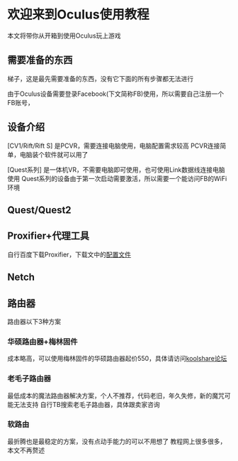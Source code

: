 # 欢迎来到Oculus使用教程

本文将带你从开箱到使用Oculus玩上游戏

## 需要准备的东西

梯子，这是最先需要准备的东西，没有它下面的所有步骤都无法进行

由于Oculus设备需要登录Facebook(下文简称FB)使用，所以需要自己注册一个FB账号，

## 设备介绍

[CV1/Rift/Rift S] 是PCVR，需要连接电脑使用，电脑配置需求较高
PCVR连接简单，电脑装个软件就可以用了

[Quest系列] 是一体机VR，不需要电脑即可使用，也可使用Link数据线连接电脑使用
Quest系列的设备由于第一次启动需要激活，所以需要一个能访问FB的WiFi环境

## Quest/Quest2

## Proxifier+代理工具

自行百度下载Proxifier，下载文中的[配置文件](https://cdn.jsdelivr.com/gh/eyw015/Oculus-guide-China@master/Oculus.ppx)


## Netch



## 路由器

路由器以下3种方案

### 华硕路由器+梅林固件

成本略高，可以使用梅林固件的华硕路由器起价550，具体请访问[koolshare论坛](https://koolshare.cn/forum-96-1.html)

### 老毛子路由器

最低成本的魔法路由器解决方案，个人不推荐，代码老旧，年久失修，新的魔咒可能无法支持
自行TB搜索老毛子路由器，具体跟卖家咨询

### 软路由

最折腾也是最稳定的方案，没有点动手能力的可以不用想了
教程网上很多很多，本文不再赘述





